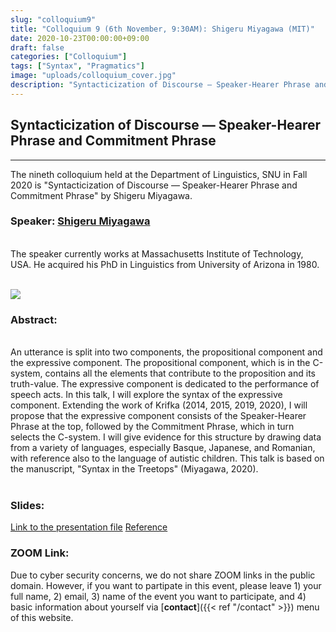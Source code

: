 ```yaml
---
slug: "colloquium9"
title: "Colloquium 9 (6th November, 9:30AM): Shigeru Miyagawa (MIT)"
date: 2020-10-23T00:00:00+09:00
draft: false
categories: ["Colloquium"]
tags: ["Syntax", "Pragmatics"]
image: "uploads/colloquium_cover.jpg"
description: "Syntacticization of Discourse — Speaker-Hearer Phrase and Commitment Phrase by Shigeru Miyagawa"
---
```


## Syntacticization of Discourse — Speaker-Hearer Phrase and Commitment Phrase

---

The nineth colloquium held at the Department of Linguistics, SNU in Fall 2020 is "Syntacticization of Discourse — Speaker-Hearer Phrase and Commitment Phrase" by Shigeru Miyagawa.

### Speaker: <a class=intro-link href=http://www.shigerumiyagawa.com/>Shigeru Miyagawa</a>

<br/>
The speaker currently works at Massachusetts Institute of Technology, USA. He acquired his PhD in Linguistics from University of Arizona in 1980.
<br/><br/>

![ ](/profiles/Shigeru_Miyagawa_image.jpg#floatleft)

### Abstract:

<br/>
An utterance is split into two components, the propositional component and the expressive component. The propositional component, which is in the C-system, contains all the elements that contribute to the proposition and its truth-value. The expressive component is dedicated to the performance of speech acts. In this talk, I will explore the syntax of the expressive component. Extending the work of Krifka (2014, 2015, 2019, 2020), I will propose that the expressive component consists of the Speaker-Hearer Phrase at the top, followed by the Commitment Phrase, which in turn selects the C-system. I will give evidence for this structure by drawing data from a variety of languages, especially Basque, Japanese, and Romanian, with reference also to the language of autistic children. This talk is based on the manuscript, "Syntax in the Treetops" (Miyagawa, 2020).
<br/><br/>

### Slides:

[Link to the presentation file](/materials/colloquium9_material.pptx)
[Reference](/materials/colloquium9_reference.pdf)

### ZOOM Link:

Due to cyber security concerns, we do not share ZOOM links in the public domain. However, if you want to partipate in this event, please leave 1) your full name, 2) email, 3) name of the event you want to participate, and 4) basic information about yourself via [**contact**]({{< ref "/contact" >}}) menu of this website.
